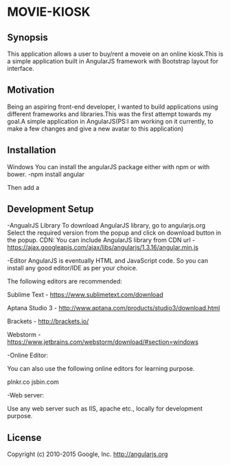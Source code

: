 # MOVIE-KIOSK
## Synopsis

This application allows a user to buy/rent a moveie on an online kiosk.This is a simple application built in AngularJS framework with Bootstrap layout for interface.

## Motivation

Being an aspiring front-end developer, I wanted to build applications using different frameworks and libraries.This was the first attempt towards my goal.A simple application in AngularJS(PS:I am working on it currently, to make a few changes and give a new avatar to this application)

## Installation

Windows
You can install the angularJS package either with npm or with bower.
-npm install angular

Then add a <script> to your index.html:
<script src="/node_modules/angular/angular.js"></script>

## Development Setup
-AngualrJS Library
To download AngularJS library, go to angularjs.org 
Select the required version from the popup and click on download button in the popup.
CDN: You can include AngularJS library from CDN url - https://ajax.googleapis.com/ajax/libs/angularjs/1.3.16/angular.min.js

-Editor
AngularJS is eventually HTML and JavaScript code. So you can install any good editor/IDE as per your choice.

The following editors are recommended:

Sublime Text - https://www.sublimetext.com/download

Aptana Studio 3 - http://www.aptana.com/products/studio3/download.html

Brackets - http://brackets.io/

Webstorm - https://www.jetbrains.com/webstorm/download/#section=windows

-Online Editor:

You can also use the following online editors for learning purpose.

plnkr.co
jsbin.com

-Web server:

Use any web server such as IIS, apache etc., locally for development purpose.

## License
Copyright (c) 2010-2015 Google, Inc. http://angularjs.org

